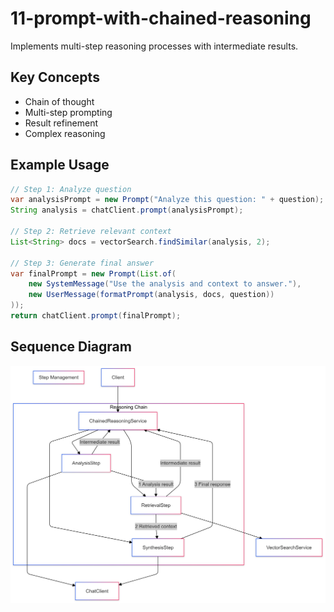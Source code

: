 # 11-prompt-with-chained-reasoning

Implements multi-step reasoning processes with intermediate results.

## Key Concepts
- Chain of thought
- Multi-step prompting
- Result refinement
- Complex reasoning

## Example Usage
```java
// Step 1: Analyze question
var analysisPrompt = new Prompt("Analyze this question: " + question);
String analysis = chatClient.prompt(analysisPrompt);

// Step 2: Retrieve relevant context
List<String> docs = vectorSearch.findSimilar(analysis, 2);

// Step 3: Generate final answer
var finalPrompt = new Prompt(List.of(
    new SystemMessage("Use the analysis and context to answer."),
    new UserMessage(formatPrompt(analysis, docs, question))
));
return chatClient.prompt(finalPrompt);
```

## Sequence Diagram
![Sequence Diagram](11.png)